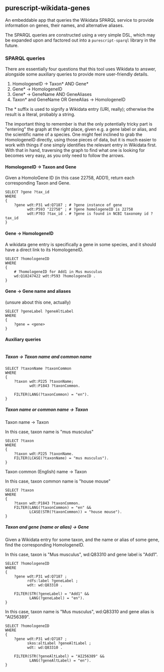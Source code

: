 ## purescript-wikidata-genes

An embeddable app that queries the Wikidata SPARQL service to
provide information on genes, their names, and alternative aliases.

The SPARQL queries are constructed using a very simple DSL, which
may be expanded upon and factored out into a `purescript-sparql`
library in the future.


### SPARQL queries

There are essentially four questions that this tool uses Wikidata to
answer, alongside some auxiliary queries to provide more user-friendly
details.

1. HomologeneID -> Taxon* AND Gene*
2. Gene* -> HomologeneID
3. Gene* -> GeneName AND GeneAliases
4. Taxon* and GeneName OR GeneAlias -> HomologeneID

The * suffix is used to signify a Wikidata entry (URI, really);
otherwise the result is a literal, probably a string.

The important thing to remember is that the only potentially tricky
part is "entering" the graph at the right place, given e.g. a gene
label or alias, and the scientific name of a species. One might feel
inclined to grab the HomologeneID directly, using those pieces of
data, but it is much easier to work with things if one simply
identifies the relevant entry in Wikidata first. With that in hand,
traversing the graph to find what one is looking for becomes very
easy, as you only need to follow the arrows.

#### HomologeneID -> Taxon and Gene

Given a HomoloGene ID (in this case 22758, ADD1), return each
corresponding Taxon and Gene.

```sparql
SELECT ?gene ?tax_id
WHERE
{
	?gene wdt:P31 wd:Q7187 ; # ?gene instance of gene
          wdt:P593 "22758" ; # ?gene homologeneID is 22758
          wdt:P703 ?tax_id . # ?gene is found in NCBI taxonomy id ?tax_id
}
```

#### Gene -> HomologeneID

A wikidata gene entry is specifically a gene in some species,
and it should have a direct link to its HomologeneID.

```sparql
SELECT ?homologeneID
WHERE
{
    # ?homologeneID for Add1 in Mus musculus
    wd:Q18247422 wdt:P593 ?homologeneID .
}
```

#### Gene -> Gene name and aliases

(unsure about this one, actually)

```sparql
SELECT ?geneLabel ?geneAltLabel
WHERE
{
    ?gene = <gene>
}
```

#### Auxiliary queries


```sparql
```

##### Taxon -> Taxon name and common name

```sparql
SELECT ?taxonName ?taxonCommon
WHERE
{
    ?taxon wdt:P225 ?taxonName;
           wdt:P1843 ?taxonCommon.

    FILTER(LANG(?taxonCommon) = "en").
}
```

##### Taxon name or common name -> Taxon

Taxon name -> Taxon

In this case, taxon name is "mus musculus"
```sparql
SELECT ?taxon
WHERE
{
    ?taxon wdt:P225 ?taxonName.
    FILTER(LCASE(?taxonName) = "mus musculus").
}
```

Taxon common (English) name -> Taxon

In this case, taxon common name is "house mouse"

```sparql
SELECT ?taxon
WHERE
{
    ?taxon wdt:P1843 ?taxonCommon.
    FILTER(LANG(?taxonCommon) = "en" &&
           LCASE(STR(?taxonCommon)) = "house mouse").
}
```

##### Taxon and gene (name or alias) -> Gene

Given a Wikidata entry for some taxon, and the name or alias of some
gene, find the corresponding HomologeneID.

In this case, taxon is "Mus musculus", wd:Q83310 and gene label is "Add1".

```sparql
SELECT ?homologeneID
WHERE
{
    ?gene wdt:P31 wd:Q7187 ;
          rdfs:label ?geneLabel ;
          wdt: wd:Q83310 .

    FILTER(STR(?geneLabel) = "Add1" &&
           LANG(?geneLabel) = "en").
}
```

In this case, taxon name is "Mus musculus", wd:Q83310 and gene alias is "AI256389".

```sparql
SELECT ?homologeneID
WHERE
{
    ?gene wdt:P31 wd:Q7187 ;
          skos:altLabel ?geneAltLabel ;
          wdt: wd:Q83310 .

    FILTER(STR(?geneAltLabel) = "AI256389" &&
           LANG(?geneAltLabel) = "en").
}
```
